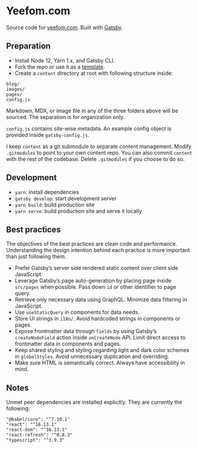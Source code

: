 # Yeefom.com

Source code for [yeefom.com](http://yeefom.com). Built with [Gatsby](https://www.gatsbyjs.org).

## Preparation

- Install Node 12, Yarn 1.x, and Gatsby CLI.
- Fork the repo or use it as a [template](https://help.github.com/en/github/creating-cloning-and-archiving-repositories/creating-a-repository-from-a-template).
- Create a `content` directory at root with following structure inside:

```
blog/
images/
pages/
config.js
```

Markdown, MDX, or image file in any of the three folders above will be sourced. The separation is for organization only.

`config.js` contains site-wise metadata. An example config object is provided inside `gatsby-config.js`.

I keep `content`  as a git submodule to separate content management. Modify `.gitmodules` to point to your own content repo. You can also commit `content` with the rest of the codebase. Delete `.gitmodules` if you choose to do so.

## Development

- `yarn`: install dependencies
- `gatsby develop`: start development server
- `yarn build`: build production site
- `yarn serve`: build production site and serve it locally


## Best practices

The objectives of the best practices are clean code and performance. Understanding the design intention behind each practice is more important than just following them.

- Prefer Gatsby’s server side rendered static content over client side JavaScript.
- Leverage Gatsby’s page auto-generation by placing page inside `src/pages` when possible. Pass down `id` or other identifier to page query.
- Retrieve only necessary data using GraphQL. Minimize data filtering in JavaScript.
- Use `useStaticQuery` in components for data needs.
- Store UI strings in `i18n/`. Avoid hardcoded strings in components or pages.
- Expose frontmatter data through `fields` by using Gatsby’s `createNodeField` action inside `onCreateNode` API. Limit direct access to frontmatter data in components and pages.
- Keep shared styling and styling regarding light and dark color schemes in `globalStyles`. Avoid unnecessary duplication and overriding.
- Make sure HTML is semantically correct. Always have accessibility in mind.

## Notes

Unmet peer dependencies are installed explicitly. They are currently the following:

```
"@babel/core": "^7.10.1"
"react": "^16.13.1"
"react-dom": "^16.13.1"
"react-refresh": "^0.8.3"
"typescript": "^3.9.3"
```
